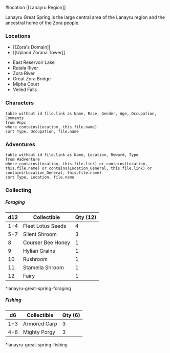  #location [[Lanayru Region]]

Lanayru Great Spring is the large central area of the Lanayru region and the ancestral home of the Zora people.

### Locations

- [[Zora's Domain]]
- [[Upland Zorana Tower]]
* East Reservoir Lake
* Rutala River
* Zora River
* Great Zora Bridge
* Mipha Court
* Veiled Falls

### Characters
```dataview
table without id file.link as Name, Race, Gender, Age, Occupation, Comments
from #npc
where contains(Location, this.file.name)
sort Type, Occupation, file.name
```

### Adventures
```dataview
table without id file.link as Name, Location, Reward, Type
from #adventure
where contains(Location, this.file.link) or contains(Location, this.file.name) or contains(Location_General, this.file.link) or contains(Location_General, this.file.name)
sort Type, Location, file.name
```

### Collecting

##### Foraging

| d12 | Collectible       | Qty (12) |
| --- | ----------------- | -------- |
| 1-4 | Fleet Lotus Seeds | 4        |
| 5-7 | Silent Shroom     | 3        |
| 8   | Courser Bee Honey | 1        |
| 9   | Hylian Grains     | 1        |
| 10  | Rushroom          | 1        |
| 11  | Stamella Shroom   | 1        |
| 12  | Fairy             | 1        |
^lanayru-great-spring-foraging

##### Fishing

| d6  | Collectible  | Qty (6) |
| --- | ------------ | ------- |
| 1-3 | Armored Carp | 3       |
| 4-6 | Mighty Porgy | 3       |
^lanayru-great-spring-fishing
